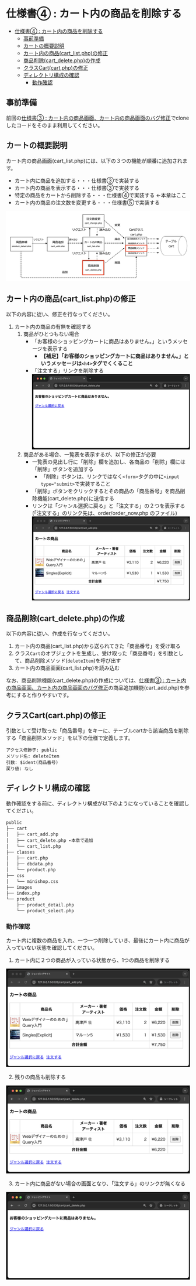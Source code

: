 ﻿# 仕様書④ : カート内の商品を削除する

- [仕様書④ : カート内の商品を削除する](#仕様書--カート内の商品を削除する)
  - [事前準備](#事前準備)
  - [カートの概要説明](#カートの概要説明)
  - [カート内の商品(cart\_list.php)の修正](#カート内の商品cart_listphpの修正)
  - [商品削除(cart\_delete.php)の作成](#商品削除cart_deletephpの作成)
  - [クラスCart(cart.php)の修正](#クラスcartcartphpの修正)
  - [ディレクトリ構成の確認](#ディレクトリ構成の確認)
    - [動作確認](#動作確認)

## 事前準備

前回の[仕様書③ : カート内の商品画面、カート内の商品画面のバグ修正](../ec-site-iii/README.md)でcloneしたコードをそのまま利用してください。

## カートの概要説明

カート内の商品画面(cart_list.php)には、以下の３つの機能が順番に追加されます。

- カート内に商品を追加する・・・仕様書③で実装する
- カート内の商品を表示する・・・仕様書③で実装する
- 特定の商品をカートから削除する・・・仕様書④で実装する ←本章はここ
- カート内の商品の注文数を変更する・・・仕様書⑤で実装する

![](./images/cart_transition.png)

## カート内の商品(cart_list.php)の修正

以下の内容に従い、修正を行なってください。

1. カート内の商品の有無を確認する
   1. 商品がひとつもない場合
      - 「お客様のショッピングカートに商品はありません。」というメッセージを表示する
        - **【補足】「お客様のショッピングカートに商品はありません。」というメッセージは`<h4>`タグでくくること**
      - 「注文する」リンクを削除する<br>
     ![](./images/cart_list_display_0.png)
   2. 商品がある場合、一覧表を表示するが、以下の修正が必要
      - 一覧表の見出し行に「削除」欄を追加し、各商品の「削除」欄には「削除」ボタンを追加する
        - 「削除」ボタンは、リンクではなく`<form>`タグの中に`<input type="submit>`で実装すること
      - 「削除」ボタンをクリックするとその商品の「商品番号」を商品削除機能(cart_delete.php)に送信する
      - リンクは「ジャンル選択に戻る」と「注文する」の２つを表示する(「注文する」のリンク先は、order/order_now.php のファイル)<br>
     ![](./images/cart_list_display_2.png)

## 商品削除(cart_delete.php)の作成

以下の内容に従い、作成を行なってください。

1. カート内の商品(cart_list.php)から送られてきた「商品番号」を受け取る
2. クラス`Cart`のオブジェクトを生成し、受け取った「商品番号」を引数として、商品削除メソッド(`deleteItem`)を呼び出す
3. カート内の商品画面(cart_list.php)を読み込む<br>

なお、商品削除機能(cart_delete.php)の作成については、[仕様書③ : カート内の商品画面、カート内の商品画面のバグ修正](../ec-site-iii/README.md)の商品追加機能(cart_add.php)を参考にすると作りやすいです。

## クラスCart(cart.php)の修正

引数として受け取った「商品番号」をキーに、テーブルcartから該当商品を削除する「商品削除メソッド」を以下の仕様で定義します。

```text
アクセス修飾子: public
メソッド名: deleteItem
引数: $ident(商品番号)
戻り値: なし
```

## ディレクトリ構成の確認

動作確認をする前に、ディレクトリ構成が以下のようになっていることを確認してください。

```text
public
├── cart
│   ├── cart_add.php
│   ├── cart_delete.php ←本章で追加
│   └── cart_list.php
├── classes
│   ├── cart.php
│   ├── dbdata.php
│   └── product.php
├── css
│   └── minishop.css
├── images
├── index.php
└── product
    ├── product_detail.php
    └── product_select.php
```

### 動作確認

カート内に複数の商品を入れ、一つ一つ削除していき、最後にカート内に商品が入っていない状態を確認してください。

1. カート内に２つの商品が入っている状態から、1つの商品を削除する

![](./images/cart_list_display_2.png)

2. 残りの商品も削除する

![](./images/cart_list_display_1.png)

3. カート内に商品がない場合の画面となり、「注文する」のリンクが無くなる

![](./images/cart_list_display_0.png)
